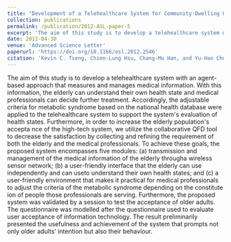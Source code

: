 ```yaml
---
title: "Development of a Telehealthcare System for Community-Dwelling Older Adults by Using a Collaborative Quality Function Deployment Tool"
collection: publications
permalink: /publication/2012-ASL-paper-5
excerpt: 'The aim of this study is to develop a telehealthcare system with an agent-based approach that measures and manages medical information. With this information, the elderly can understand their own health state and medical professionals can decide further treatment. Accordingly, the adjustable criteria for metabolic syndrome based on the national health database were applied to the telehealthcare system to support the system's evaluation of health states. Furthermore, in order to increase the elderly population's accepta nce of the high-tech system, we utilize the collaborative QFD tool to decrease the satisfaction by collecting and refining the requirement of both the elderly and the medical professionals. To achieve these goals, the proposed system encompasses five modules: (a) transmission and management of the medical information of the elderly througha wireless sensor network; (b) a user-friendly interface that the elderly can use independently and can useto understand their own health states; and (c) a user-friendly environment that makes it practical for medical professionals to adjust the criteria of the metabolic syndrome depending on the constitute ion of people those professionals are serving. Furthermore, the proposed system was validated by a session to test the acceptance of older adults. The questionnaire was modelled after the questionnaire used to evaluate user acceptance of information technology. The result preliminarily presented the usefulness and achievement of the system that prompts not only older adults' intention but also their behaviour.'
date: 2012-04-30
venue: 'Advanced Science Letter'
paperurl: 'https://doi.org/10.1166/asl.2012.2546'
citation: 'Kevin C. Tseng, Chien-Lung Hsu, Chang-Mu Han, and Yu-Hao Chuang, &quot;Development of a Telehealthcare System for Community-Dwelling Older Adults by Using a Collaborative Quality Function Deployment Tool,&quot; <i>Advanced Science Letter</i>, 9(1), 397-408, 2012.'
---
```

The aim of this study is to develop a telehealthcare system with an agent-based approach that measures and manages medical information. With this information, the elderly can understand their own health state and medical professionals can decide further treatment. Accordingly, the adjustable criteria for metabolic syndrome based on the national health database were applied to the telehealthcare system to support the system's evaluation of health states. Furthermore, in order to increase the elderly population's accepta nce of the high-tech system, we utilize the collaborative QFD tool to decrease the satisfaction by collecting and refining the requirement of both the elderly and the medical professionals. To achieve these goals, the proposed system encompasses five modules: (a) transmission and management of the medical information of the elderly througha wireless sensor network; (b) a user-friendly interface that the elderly can use independently and can useto understand their own health states; and (c) a user-friendly environment that makes it practical for medical professionals to adjust the criteria of the metabolic syndrome depending on the constitute ion of people those professionals are serving. Furthermore, the proposed system was validated by a session to test the acceptance of older adults. The questionnaire was modelled after the questionnaire used to evaluate user acceptance of information technology. The result preliminarily presented the usefulness and achievement of the system that prompts not only older adults' intention but also their behaviour.
